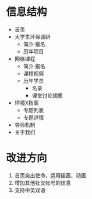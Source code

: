 # 信息结构

- 首页
- 大学生环保调研
  - 简介·报名
  - 历年项目
- 网络课程
  - 简介·报名
  - 课程视频
  - 历年学员
    - 名录
    - 课堂讨论摘要
- 环境X档案
  - 专题列表
  - 专题详情
- 导师机制
- 关于我们

# 改进方向

1. 首页突出使命，运用插画、动画
2. 增加其他社交账号的信息
3. 支持中英双语